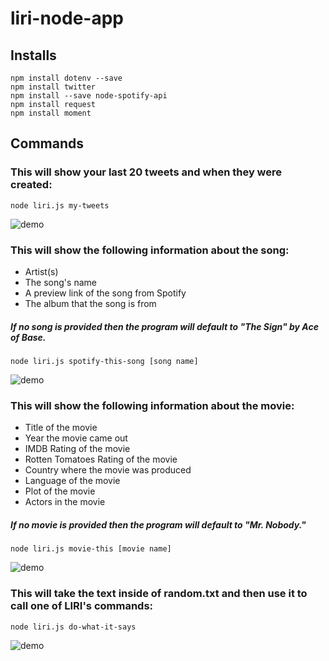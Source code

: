 # liri-node-app
## Installs
```
npm install dotenv --save
npm install twitter
npm install --save node-spotify-api
npm install request
npm install moment
```
## Commands
### This will show your last 20 tweets and when they were created:
```
node liri.js my-tweets
```
![demo](https://dr5mo5s7lqrtc.cloudfront.net/items/0e3F25333s3Q1a3m3c1r/Screen%20Recording%202018-02-17%20at%2009.41.00%20PM.gif?X-CloudApp-Visitor-Id=2969220)
### This will show the following information about the song:
* Artist(s)
* The song's name
* A preview link of the song from Spotify
* The album that the song is from
##### If no song is provided then the program will default to "The Sign" by Ace of Base.
```
node liri.js spotify-this-song [song name]
```
![demo](https://dr5mo5s7lqrtc.cloudfront.net/items/0g0q103b3P3N100o0E0V/Screen%20Recording%202018-02-17%20at%2009.41.58%20PM.gif?X-CloudApp-Visitor-Id=2969220)
### This will show the following information about the movie:
   * Title of the movie
   * Year the movie came out
   * IMDB Rating of the movie
   * Rotten Tomatoes Rating of the movie
   * Country where the movie was produced
   * Language of the movie
   * Plot of the movie
   * Actors in the movie
##### If no movie is provided then the program will default to "Mr. Nobody."
```
node liri.js movie-this [movie name]
```
![demo](https://dr5mo5s7lqrtc.cloudfront.net/items/393t3C2107162o21211Y/Screen%20Recording%202018-02-17%20at%2009.43.02%20PM.gif?X-CloudApp-Visitor-Id=2969220)
### This will take the text inside of random.txt and then use it to call one of LIRI's commands:
```
node liri.js do-what-it-says
```
![demo](https://dr5mo5s7lqrtc.cloudfront.net/items/0f2U04382M3F3P32302r/Screen%20Recording%202018-02-17%20at%2009.44.00%20PM.gif?X-CloudApp-Visitor-Id=2969220)
